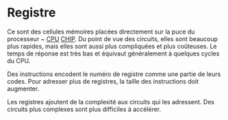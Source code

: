 # Registre

Ce sont des cellules mémoires placées directement sur la puce du processeur ~
[CPU](https://en.wikipedia.org/wiki/Central_processing_unit)
[CHIP](https://en.wikipedia.org/wiki/CHIP_(computer)). Du point de vue des
circuits, elles sont beaucoup plus rapides, mais elles sont aussi plus
compliquées et plus coûteuses. Le temps de réponse est très bas et équivaut
généralement à quelques cycles du CPU.

Des instructions encodent le numéro de registre comme une partie de leurs codes.
Pour adresser plus de registres, la taille des instructions doit augmenter.

Les registres ajoutent de la complexité aux circuits qui les adressent. Des
circuits plus complexes sont plus difficiles à accélérer.
